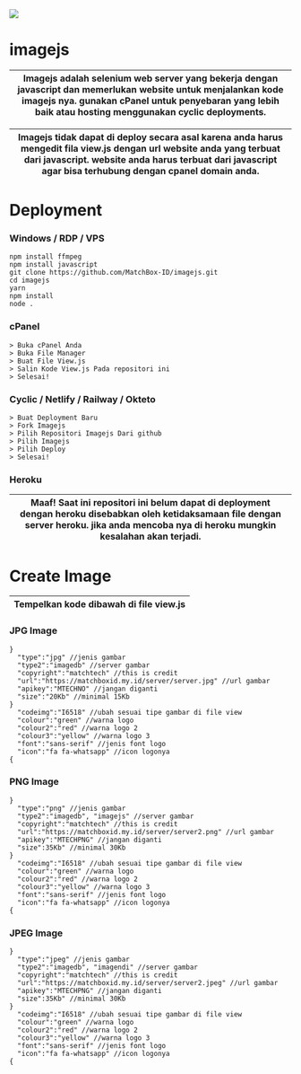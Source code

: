 <img src="https://matchboxid.my.id/box.png"/>




# imagejs
| Imagejs adalah selenium web server yang bekerja dengan javascript dan memerlukan website untuk menjalankan kode imagejs nya. gunakan cPanel untuk penyebaran yang lebih baik atau hosting menggunakan cyclic deployments.
|-----

| Imagejs tidak dapat di deploy secara asal karena anda harus mengedit fila view.js dengan url website anda yang terbuat dari javascript. website anda harus terbuat dari javascript agar bisa terhubung dengan cpanel domain anda.
|-----

# Deployment

### Windows / RDP / VPS
```
npm install ffmpeg
npm install javascript
git clone https://github.com/MatchBox-ID/imagejs.git
cd imagejs
yarn
npm install
node .
```

### cPanel
```
> Buka cPanel Anda
> Buka File Manager
> Buat File View.js
> Salin Kode View.js Pada repositori ini
> Selesai!
```

### Cyclic / Netlify / Railway / Okteto
```
> Buat Deployment Baru
> Fork Imagejs 
> Pilih Repositori Imagejs Dari github
> Pilih Imagejs
> Pilih Deploy
> Selesai!
```

### Heroku
| Maaf! Saat ini repositori ini belum dapat di deployment dengan heroku disebabkan oleh ketidaksamaan file dengan server heroku. jika anda mencoba nya di heroku mungkin kesalahan akan terjadi.
|-----

# Create Image
|Tempelkan kode dibawah di file view.js
|-----

### JPG Image
```
}
  "type":"jpg" //jenis gambar
  "type2":"imagedb" //server gambar
  "copyright":"matchtech" //this is credit
  "url":"https://matchboxid.my.id/server/server.jpg" //url gambar
  "apikey":"MTECHNO" //jangan diganti
  "size":"20Kb" //minimal 15Kb 
}
  "codeimg":"I6518" //ubah sesuai tipe gambar di file view
  "colour":"green" //warna logo
  "colour2":"red" //warna logo 2
  "colour3":"yellow" //warna logo 3
  "font":"sans-serif" //jenis font logo
  "icon":"fa fa-whatsapp" //icon logonya
{
```
### PNG Image
```
}
  "type":"png" //jenis gambar
  "type2":"imagedb", "imagejs" //server gambar
  "copyright":"matchtech" //this is credit
  "url":"https://matchboxid.my.id/server/server2.png" //url gambar
  "apikey":"MTECHPNG" //jangan diganti
  "size":35Kb" //minimal 30Kb
}
  "codeimg":"I6518" //ubah sesuai tipe gambar di file view
  "colour":"green" //warna logo
  "colour2":"red" //warna logo 2
  "colour3":"yellow" //warna logo 3
  "font":"sans-serif" //jenis font logo
  "icon":"fa fa-whatsapp" //icon logonya
{
```
### JPEG Image
```
}
  "type":"jpeg" //jenis gambar
  "type2":"imagedb", "imagendi" //server gambar
  "copyright":"matchtech" //this is credit
  "url":"https://matchboxid.my.id/server/server2.jpeg" //url gambar
  "apikey":"MTECHPNG" //jangan diganti
  "size":35Kb" //minimal 30Kb
}
  "codeimg":"I6518" //ubah sesuai tipe gambar di file view
  "colour":"green" //warna logo
  "colour2":"red" //warna logo 2
  "colour3":"yellow" //warna logo 3
  "font":"sans-serif" //jenis font logo
  "icon":"fa fa-whatsapp" //icon logonya
{
```


